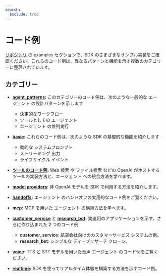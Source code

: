 ```yaml
---
search:
  exclude: true
---
```

# コード例

[リポジトリ](https://github.com/openai/openai-agents-python/tree/main/examples) の examples セクションで、SDK のさまざまなサンプル実装をご確認ください。これらのコード例は、異なるパターンと機能を示す複数のカテゴリーに整理されています。


## カテゴリー

- **[agent_patterns](https://github.com/openai/openai-agents-python/tree/main/examples/agent_patterns):**
  このカテゴリーのコード例は、次のような一般的な エージェント の設計パターンを示します

    - 決定的なワークフロー
    - ツールとしての エージェント
    - エージェント の並列実行

- **[basic](https://github.com/openai/openai-agents-python/tree/main/examples/basic):**
  これらのコード例は、次のような SDK の基礎的な機能を紹介します

    - 動的な システムプロンプト
    - ストリーミング 出力
    - ライフサイクル イベント

- **[ツールのコード例](https://github.com/openai/openai-agents-python/tree/main/examples/tools):**
  Web 検索 や ファイル検索 などの OpenAI がホストするツールの実装方法と、エージェント への統合方法を学べます。

- **[model providers](https://github.com/openai/openai-agents-python/tree/main/examples/model_providers):**
  非 OpenAI モデルを SDK で利用する方法を紹介します。

- **[handoffs](https://github.com/openai/openai-agents-python/tree/main/examples/handoffs):**
  エージェント のハンドオフの実用的なコード例をご覧ください。

- **[mcp](https://github.com/openai/openai-agents-python/tree/main/examples/mcp):**
  MCP を用いた エージェント の構築方法を学べます。

- **[customer_service](https://github.com/openai/openai-agents-python/tree/main/examples/customer_service)** と **[research_bot](https://github.com/openai/openai-agents-python/tree/main/examples/research_bot):**
  実運用のアプリケーションを示す、さらに作り込まれた 2 つのコード例

    - **customer_service**: 航空会社向けのカスタマーサービス システムの例。
    - **research_bot**: シンプルな ディープリサーチ クローン。

- **[voice](https://github.com/openai/openai-agents-python/tree/main/examples/voice):**
  TTS と STT モデルを用いた音声 エージェント のコード例をご覧ください。

- **[realtime](https://github.com/openai/openai-agents-python/tree/main/examples/realtime):**
  SDK を使ってリアルタイム体験を構築する方法を示すコード例。